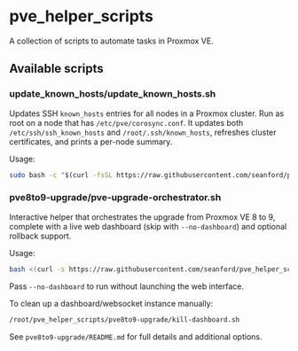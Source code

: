 # pve_helper_scripts

A collection of scripts to automate tasks in Proxmox VE.

## Available scripts

### update_known_hosts/update_known_hosts.sh

Updates SSH `known_hosts` entries for all nodes in a Proxmox cluster. Run as root on a node that has `/etc/pve/corosync.conf`. It updates both `/etc/ssh/ssh_known_hosts` and `/root/.ssh/known_hosts`, refreshes cluster certificates, and prints a per-node summary.

Usage:

```bash
sudo bash -c "$(curl -fsSL https://raw.githubusercontent.com/seanford/pve_helper_scripts/main/update_known_hosts/update_known_hosts.sh)"
```

### pve8to9-upgrade/pve-upgrade-orchestrator.sh

Interactive helper that orchestrates the upgrade from Proxmox VE 8 to 9, complete with a live web dashboard (skip with `--no-dashboard`) and optional rollback support.

Usage:

```bash
bash <(curl -s https://raw.githubusercontent.com/seanford/pve_helper_scripts/main/pve8to9-upgrade/pve-upgrade-orchestrator.sh)
```

Pass `--no-dashboard` to run without launching the web interface.

To clean up a dashboard/websocket instance manually:

```bash
/root/pve_helper_scripts/pve8to9-upgrade/kill-dashboard.sh
```

See `pve8to9-upgrade/README.md` for full details and additional options.
